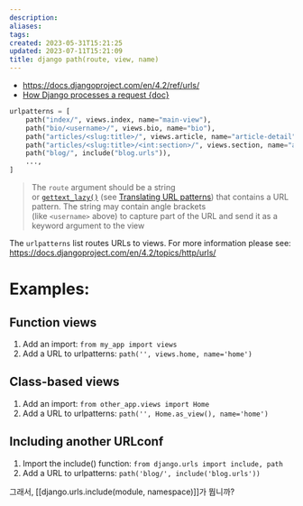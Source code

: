 ```yaml
---
description:
aliases: 
tags: 
created: 2023-05-31T15:21:25
updated: 2023-07-11T15:21:09
title: django path(route, view, name)
---
```

- https://docs.djangoproject.com/en/4.2/ref/urls/
- [How Django processes a request {doc}](https://docs.djangoproject.com/en/4.2/topics/http/urls/#how-django-processes-a-request)

```python
urlpatterns = [
    path("index/", views.index, name="main-view"),
    path("bio/<username>/", views.bio, name="bio"),
    path("articles/<slug:title>/", views.article, name="article-detail"),
    path("articles/<slug:title>/<int:section>/", views.section, name="article-section"),
    path("blog/", include("blog.urls")),
    ...,
]
```

> The `route` argument should be a string or [`gettext_lazy()`](https://docs.djangoproject.com/en/4.2/ref/utils/#django.utils.translation.gettext_lazy "django.utils.translation.gettext_lazy") (see [Translating URL patterns](https://docs.djangoproject.com/en/4.2/topics/i18n/translation/#translating-urlpatterns)) that contains a URL pattern. The string may contain angle brackets (like `<username>` above) to capture part of the URL and send it as a keyword argument to the view

The `urlpatterns` list routes URLs to views. For more information please see:
    https://docs.djangoproject.com/en/4.2/topics/http/urls/
	
# Examples:

## Function views

1. Add an import:  `from my_app import views`
2. Add a URL to urlpatterns:  `path('', views.home, name='home')`

## Class-based views

1. Add an import:  `from other_app.views import Home`
2. Add a URL to urlpatterns:  `path('', Home.as_view(), name='home')`

## Including another URLconf

1. Import the include() function: `from django.urls import include, path`
2. Add a URL to urlpatterns:  `path('blog/', include('blog.urls'))`

그래서, [[django.urls.include(module, namespace)]]가 뭡니까?